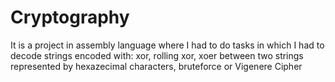 # Cryptography
It is a project in assembly language where I had to do tasks in which I had to decode strings encoded with: xor, rolling xor, xoer between two strings represented by hexazecimal characters, bruteforce or Vigenere Cipher
